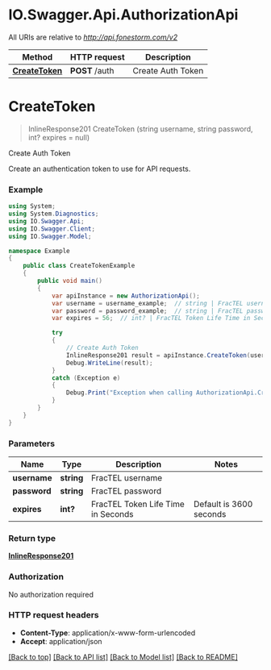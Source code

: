 # IO.Swagger.Api.AuthorizationApi

All URIs are relative to *http://api.fonestorm.com/v2*

Method | HTTP request | Description
------------- | ------------- | -------------
[**CreateToken**](AuthorizationApi.md#createtoken) | **POST** /auth | Create Auth Token


<a name="createtoken"></a>
# **CreateToken**
> InlineResponse201 CreateToken (string username, string password, int? expires = null)

Create Auth Token

Create an authentication token to use for API requests.

### Example
```csharp
using System;
using System.Diagnostics;
using IO.Swagger.Api;
using IO.Swagger.Client;
using IO.Swagger.Model;

namespace Example
{
    public class CreateTokenExample
    {
        public void main()
        {
            var apiInstance = new AuthorizationApi();
            var username = username_example;  // string | FracTEL username
            var password = password_example;  // string | FracTEL password
            var expires = 56;  // int? | FracTEL Token Life Time in Seconds | Default is 3600 seconds | Maximum is 86400 seconds (24 hours) (optional) 

            try
            {
                // Create Auth Token
                InlineResponse201 result = apiInstance.CreateToken(username, password, expires);
                Debug.WriteLine(result);
            }
            catch (Exception e)
            {
                Debug.Print("Exception when calling AuthorizationApi.CreateToken: " + e.Message );
            }
        }
    }
}
```

### Parameters

Name | Type | Description  | Notes
------------- | ------------- | ------------- | -------------
 **username** | **string**| FracTEL username | 
 **password** | **string**| FracTEL password | 
 **expires** | **int?**| FracTEL Token Life Time in Seconds | Default is 3600 seconds | Maximum is 86400 seconds (24 hours) | [optional] 

### Return type

[**InlineResponse201**](InlineResponse201.md)

### Authorization

No authorization required

### HTTP request headers

 - **Content-Type**: application/x-www-form-urlencoded
 - **Accept**: application/json

[[Back to top]](#) [[Back to API list]](../README.md#documentation-for-api-endpoints) [[Back to Model list]](../README.md#documentation-for-models) [[Back to README]](../README.md)


